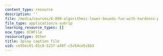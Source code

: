 ```yaml
---
content_type: resource
description: ''
file: /media/courses/6-890-algorithmic-lower-bounds-fun-with-hardness-proofs-fall-2014/ce93ec0101c85237a48fc5c64ce5c6b3_aDmFyu0Yt7s.vtt
file_type: application/x-subrip
learning_resource_types: []
ocw_type: OCWFile
resourcetype: Other
title: 3play caption file
uid: ce93ec01-01c8-5237-a48f-c5c64ce5c6b3
---
```

